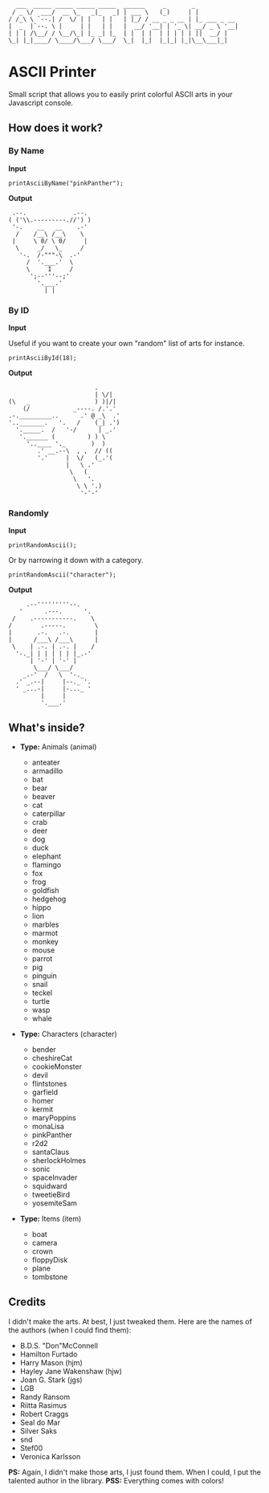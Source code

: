       ___  _____ _____ _____ _____  ______     _       _            
     / _ \/  ___/  __ \_   _|_   _| | ___ \   (_)     | |           
    / /_\ \ `--.| /  \/ | |   | |   | |_/ / __ _ _ __ | |_ ___ _ __ 
    |  _  |`--. \ |     | |   | |   |  __/ '__| | '_ \| __/ _ \ '__|
    | | | /\__/ / \__/\_| |_ _| |_  | |  | |  | | | | | ||  __/ |   
    \_| |_|____/ \____/\___/ \___/  \_|  |_|  |_|_| |_|\__\___|_|

# ASCII Printer

Small script that allows you to easily print colorful ASCII arts in your Javascript console.

## How does it work?

### By Name

**Input**

    printAsciiByName("pinkPanther");

**Output**

     .--.             .--.
    ( ('\\.---------.//') )
     '-.    __   __    .-'
      /    /__\ /__\    \
     |     \ 0/ \ 0/     |
      \     _/   \_     /
       '-.  /-"""-\  .-'
         /  '.___.'  \
         \     I     /
          ';--'''--;'
            '.___.'
              | |

### By ID

**Input**

Useful if you want to create your own "random" list of arts for instance.

    printAsciiById(18);

**Output**

                            .
                            | \/|
    (\   _                  ) )|/|
        (/            _----. /.'.'
    .-._________..      .' @ _\  .'
    '.._______.   '.   /    (_| .')
      '._____.  /   '-/      | _.'
       '.______ (         ) ) \
         '..____ '._       )  )
            .' __.--\  , ,  // ((
            '.'     |  \/   (_.'(
                    |   \ .'
                     \   (
                      \   '.
                       \ \ '.)
                        '-'-'

### Randomly

**Input**

    printRandomAscii();

Or by narrowing it down with a category.

    printRandomAscii("character");

**Output**

         .--'''''''''--.
       '      .---.      '.
     /    .-----------.    \
    /        .-----.        \
    |       .-.   .-.       |
    |      /___\ /___\      |
     \    | .-. | .-. |    /
      '-._| | | | | | |_.-'
          | '-' | '-' |
           \___/ \___/
        _.-'  /   \  '-._
      .' _.--|     |--._ '.
      ' _...-|     |-..._ '
             |     |
             '.___.'

## What's inside?

- **Type:** Animals (animal)

  - anteater
  - armadillo
  - bat
  - bear
  - beaver
  - cat
  - caterpillar
  - crab
  - deer
  - dog
  - duck
  - elephant
  - flamingo
  - fox
  - frog
  - goldfish
  - hedgehog
  - hippo
  - lion
  - marbles
  - marmot
  - monkey
  - mouse
  - parrot
  - pig
  - pinguin
  - snail
  - teckel
  - turtle
  - wasp
  - whale

- **Type:** Characters (character)
  - bender
  - cheshireCat
  - cookieMonster
  - devil
  - flintstones
  - garfield
  - homer
  - kermit
  - maryPoppins
  - monaLisa
  - pinkPanther
  - r2d2
  - santaClaus
  - sherlockHolmes
  - sonic
  - spaceInvader
  - squidward
  - tweetieBird
  - yosemiteSam

- **Type:** Items (item)
  - boat
  - camera
  - crown
  - floppyDisk
  - plane
  - tombstone

## Credits

I didn't make the arts. At best, I just tweaked them. Here are the names of the authors (when I could find them):
  - B.D.S. "Don"McConnell
  - Hamilton Furtado
  - Harry Mason (hjm)
  - Hayley Jane Wakenshaw (hjw)
  - Joan G. Stark (jgs)
  - LGB
  - Randy Ransom
  - Riitta Rasimus
  - Robert Craggs
  - Seal do Mar
  - Silver Saks
  - snd
  - Stef00
  - Veronica Karlsson
  
**PS:** Again, I didn't make those arts, I just found them. When I could, I put the talented author in the library.
**PSS:** Everything comes with colors!